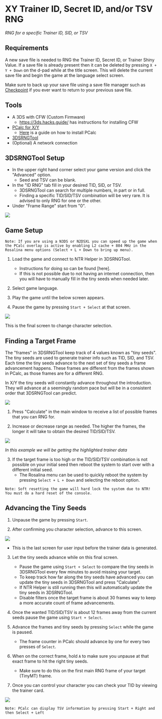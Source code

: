 # XY Trainer ID, Secret ID, and/or TSV RNG

_RNG for a specific Trainer ID, SID, or TSV_

## Requirements

A new save file is needed to RNG the Trainer ID, Secret ID, or Trainer Shiny Value. If a save file is already present then it can be deleted by pressing `X + Y + Down` on the d-pad while at the title screen. This will delete the current save file and begin the game at the language select screen.

Make sure to back up your save file using a save file manager such as [Checkpoint](https://github.com/FlagBrew/Checkpoint/releases) if you ever want to return to your previous save file.

## Tools

- A 3DS with CFW (Custom Firmware)
  - https://3ds.hacks.guide/ has instructions for installing CFW
- [PCalc for X/Y](https://pokemonrng.com/downloads/pcalc/xy.zip)
  - [Here](https://pokemonrng.com/guides/tools/en/How%20to%20Install%20PCalc.md) is a guide on how to install PCalc
- [3DSRNGTool](https://github.com/wwwwwwzx/3DSRNGTool/releases)
- (Optional) A network connection

## 3DSRNGTool Setup

- In the upper right hand corner select your game version and click the "Advanced" option.
  - Seed and TSV can be blank.
- In the "ID RNG" tab fill in your desired TID, SID, or TSV.
  - 3DSRNGTool can search for multiple numbers, in part or in full.
  - Finding a specific TID/SID/TSV combination will be very rare. It is advised to only RNG for one or the other.
- Under "Frame Range" start from "0".

![](https://i.imgur.com/pZ3brMs.png)

## Game Setup

```
Note: If you are using a N3DS or N2DSXL you can speed up the game when the PCalc overlay is active by enabling L2 cache + 804 MHz in the Rosalina menu options (Select + L + Down to bring up menu).
```

1. Load the game and connect to NTR Helper in 3DSRNGTool.

   - Instructions for doing so can be found [here].
   - If this is not possible due to not having an internet connection, then you will have to manually fill in the tiny seeds when needed later.

2. Select game language.

3. Play the game until the below screen appears.

4. Pause the game by pressing `Start + Select` at that screen.

![](https://i.imgur.com/NicDf1v.png)

This is the final screen to change character selection.

## Finding a Target Frame

The "frames" in 3DSRNGTool keep track of 4 values known as "tiny seeds". The tiny seeds are used to generate trainer info such as TID, SID, and TSV. Each time the tiny seeds advance to the next set of tiny seeds a frame advancement happens. These frames are different from the frames shown in PCalc, as those frames are for a different RNG.

In X/Y the tiny seeds will constantly advance throughout the introduction. They will advance at a seemingly random pace but will be in a consistent order that 3DSRNGTool can predict.

![](https://i.imgur.com/I1OAGLL.png)

1. Press "Calculate" in the main window to receive a list of possible frames that you can RNG for.

2. Increase or decrease range as needed. The higher the frames, the longer it will take to obtain the desired TID/SID/TSV.

![](https://i.imgur.com/WM2yGP1.png)

_In this example we will be getting the highlighted trainer data_

3. If the target frame is too high or the TID/SID/TSV combination is not possible on your initial seed then reboot the system to start over with a different initial seed.
   - The Rosalina menu can be used to quickly reboot the system by pressing `Select + L + Down` and selecting the reboot option.

```
Note: Soft resetting the game will hard lock the system due to NTR! You must do a hard reset of the console.
```

## Advancing the Tiny Seeds

1. Unpause the game by pressing `Start`.

2. After confirming you character selection, advance to this screen.

![](https://i.imgur.com/irA94KM.png)

- This is the last screen for user input before the trainer data is generated.

3. Let the tiny seeds advance while on this final screen.

   - Pause the game using `Start + Select` to compare the tiny seeds in 3DSRNGTool every few minutes to avoid missing your target.
   - To keep track how far along the tiny seeds have advanced you can update the tiny seeds in 3DSRNGTool and press "Calculate".
   - If NTR Helper is still running then this will automatically update the tiny seeds in 3DSRNGTool.
   - Disable filters once the target frame is about 30 frames way to keep a more accurate count of frame advancements.

4. Once the wanted TID/SID/TSV is about 12 frames away from the current seeds pause the game using `Start + Select`.

5. Advance the frames and tiny seeds by pressing `Select` while the game is paused.

   - The frame counter in PCalc should advance by one for every two presses of `Select`.

6. When on the correct frame, hold `A` to make sure you unpause at that exact frame to hit the right tiny seeds.

   - Make sure to do this on the first main RNG frame of your target (TinyMT) frame.

7. Once you can control your character you can check your TID by viewing the trainer card.

![](https://i.imgur.com/aqh4RL4.png)

```
Note: PCalc can display TSV information by pressing Start + Right and then Select + Left
```
